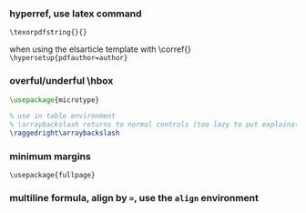 ### hyperref, use latex command
`\texorpdfstring{}{}`

when using the elsarticle template with \corref{}
`\hypersetup{pdfauthor=author}`

### overful/underful \hbox
```latex
\usepackage{microtype}

% use in table environment
% \arraybackslash returns to normal controls (too lazy to put explaination here)
\raggedright\arraybackslash 
```

### minimum margins
`\usepackage{fullpage}`

### multiline formula, align by `=`, use the `align` environment
